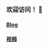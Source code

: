 ### 欢迎访问！ 👋

#### [Blog](https://sma2lbao.github.io/blog)

#### [视频](https://sma2lbao.github.io/)

<!--
**sma2lbao/sma2lbao** is a ✨ _special_ ✨ repository because its `README.md` (this file) appears on your GitHub profile.

Here are some ideas to get you started:

- 🔭 I’m currently working on ...
- 🌱 I’m currently learning ...
- 👯 I’m looking to collaborate on ...
- 🤔 I’m looking for help with ...
- 💬 Ask me about ...
- 📫 How to reach me: ...
- 😄 Pronouns: ...
- ⚡ Fun fact: ...
-->
